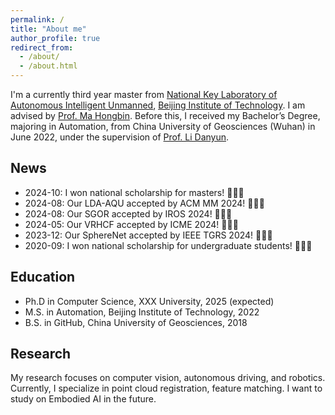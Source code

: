 ```yaml
---
permalink: /
title: "About me"
author_profile: true
redirect_from: 
  - /about/
  - /about.html
---
```


I'm a currently third year master from [National Key Laboratory of Autonomous Intelligent Unmanned](https://csicdgz.bit.edu.cn/), [Beijing Institute of Technology](https://www.bit.edu.cn/). 
I am advised by [Prof. Ma Hongbin](http://www.we-learn.net.cn/mathmhb/).
Before this, I received my Bachelor’s Degree, majoring in Automation, from China University of Geosciences (Wuhan) in June 2022, under the supervision of [Prof. Li Danyun](https://grzy.cug.edu.cn/lidanyun/). 


## News

* 2024-10: I won national scholarship for masters! 🎉🎉🎉
* 2024-08: Our LDA-AQU accepted by ACM MM 2024! 🎉🎉🎉
* 2024-08: Our SGOR accepted by IROS 2024! 🎉🎉🎉
* 2024-05: Our VRHCF accepted by ICME 2024! 🎉🎉🎉
* 2023-12: Our SphereNet accepted by IEEE TGRS 2024! 🎉🎉🎉
* 2020-09: I won national scholarship for undergraduate students! 🎉🎉🎉


## Education

* Ph.D in Computer Science, XXX University, 2025 (expected)
* M.S. in Automation, Beijing Institute of Technology, 2022
* B.S. in GitHub, China University of Geosciences, 2018

  
## Research

My research focuses on computer vision, autonomous driving, and robotics. 
Currently, I specialize in point cloud registration, feature matching.
I want to study on Embodied AI in the future.

